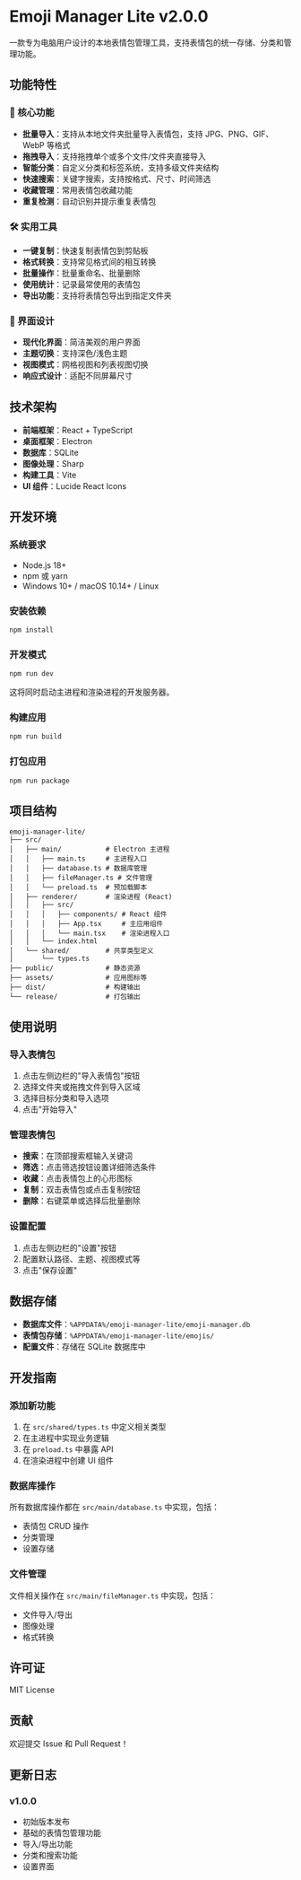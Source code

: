 # Emoji Manager Lite v2.0.0

一款专为电脑用户设计的本地表情包管理工具，支持表情包的统一存储、分类和管理功能。

## 功能特性

### 🚀 核心功能
- **批量导入**：支持从本地文件夹批量导入表情包，支持 JPG、PNG、GIF、WebP 等格式
- **拖拽导入**：支持拖拽单个或多个文件/文件夹直接导入
- **智能分类**：自定义分类和标签系统，支持多级文件夹结构
- **快速搜索**：关键字搜索，支持按格式、尺寸、时间筛选
- **收藏管理**：常用表情包收藏功能
- **重复检测**：自动识别并提示重复表情包

### 🛠️ 实用工具
- **一键复制**：快速复制表情包到剪贴板
- **格式转换**：支持常见格式间的相互转换
- **批量操作**：批量重命名、批量删除
- **使用统计**：记录最常使用的表情包
- **导出功能**：支持将表情包导出到指定文件夹

### 🎨 界面设计
- **现代化界面**：简洁美观的用户界面
- **主题切换**：支持深色/浅色主题
- **视图模式**：网格视图和列表视图切换
- **响应式设计**：适配不同屏幕尺寸

## 技术架构

- **前端框架**：React + TypeScript
- **桌面框架**：Electron
- **数据库**：SQLite
- **图像处理**：Sharp
- **构建工具**：Vite
- **UI 组件**：Lucide React Icons

## 开发环境

### 系统要求
- Node.js 18+
- npm 或 yarn
- Windows 10+ / macOS 10.14+ / Linux

### 安装依赖

```bash
npm install
```

### 开发模式

```bash
npm run dev
```

这将同时启动主进程和渲染进程的开发服务器。

### 构建应用

```bash
npm run build
```

### 打包应用

```bash
npm run package
```

## 项目结构

```
emoji-manager-lite/
├── src/
│   ├── main/           # Electron 主进程
│   │   ├── main.ts     # 主进程入口
│   │   ├── database.ts # 数据库管理
│   │   ├── fileManager.ts # 文件管理
│   │   └── preload.ts  # 预加载脚本
│   ├── renderer/       # 渲染进程 (React)
│   │   ├── src/
│   │   │   ├── components/ # React 组件
│   │   │   ├── App.tsx     # 主应用组件
│   │   │   └── main.tsx    # 渲染进程入口
│   │   └── index.html
│   └── shared/         # 共享类型定义
│       └── types.ts
├── public/             # 静态资源
├── assets/             # 应用图标等
├── dist/               # 构建输出
└── release/            # 打包输出
```

## 使用说明

### 导入表情包
1. 点击左侧边栏的"导入表情包"按钮
2. 选择文件夹或拖拽文件到导入区域
3. 选择目标分类和导入选项
4. 点击"开始导入"

### 管理表情包
- **搜索**：在顶部搜索框输入关键词
- **筛选**：点击筛选按钮设置详细筛选条件
- **收藏**：点击表情包上的心形图标
- **复制**：双击表情包或点击复制按钮
- **删除**：右键菜单或选择后批量删除

### 设置配置
1. 点击左侧边栏的"设置"按钮
2. 配置默认路径、主题、视图模式等
3. 点击"保存设置"

## 数据存储

- **数据库文件**：`%APPDATA%/emoji-manager-lite/emoji-manager.db`
- **表情包存储**：`%APPDATA%/emoji-manager-lite/emojis/`
- **配置文件**：存储在 SQLite 数据库中

## 开发指南

### 添加新功能
1. 在 `src/shared/types.ts` 中定义相关类型
2. 在主进程中实现业务逻辑
3. 在 `preload.ts` 中暴露 API
4. 在渲染进程中创建 UI 组件

### 数据库操作
所有数据库操作都在 `src/main/database.ts` 中实现，包括：
- 表情包 CRUD 操作
- 分类管理
- 设置存储

### 文件管理
文件相关操作在 `src/main/fileManager.ts` 中实现，包括：
- 文件导入/导出
- 图像处理
- 格式转换

## 许可证

MIT License

## 贡献

欢迎提交 Issue 和 Pull Request！

## 更新日志

### v1.0.0
- 初始版本发布
- 基础的表情包管理功能
- 导入/导出功能
- 分类和搜索功能
- 设置界面